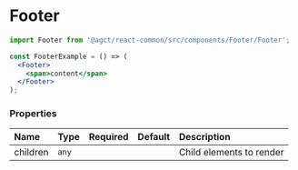 # Footer


```jsx
import Footer from '@agct/react-common/src/components/Footer/Footer';

const FooterExample = () => (
  <Footer>
    <span>content</span>
  </Footer>
);
```


### Properties

| Name      | Type  | Required | Default  | Description                 |
|:----------|:------|:---------|:---------|:----------------------------|
| children  | `any` |          |          | Child elements to render    |
